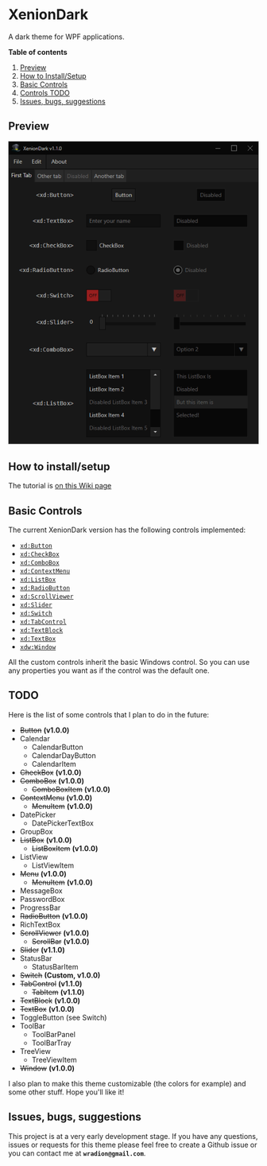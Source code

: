 # XenionDark
A dark theme for WPF applications.

**Table of contents**
1. [Preview](#preview)
2. [How to Install/Setup](#how-to-installsetup)
3. [Basic Controls](#basic-controls)
4. [Controls TODO](#controls-todo)
5. [Issues, bugs, suggestions](#issues-bugs-suggestions)

## Preview

![Preview](Wiki/XenionDark_v1.1.0_Preview.gif)

## How to install/setup

The tutorial is [on this Wiki page](https://github.com/wRadion/XenionDark/wiki/How-to-Install-Setup)

## Basic Controls

The current XenionDark version has the following controls implemented:
- [`xd:Button`](https://github.com/wRadion/XenionDark/wiki/Controls:-Button)
- [`xd:CheckBox`](https://github.com/wRadion/XenionDark/wiki/Controls:-CheckBox)
- [`xd:ComboBox`](https://github.com/wRadion/XenionDark/wiki/Controls:-ComboBox)
- [`xd:ContextMenu`](https://github.com/wRadion/XenionDark/wiki/Controls:-ContextMenu)
- [`xd:ListBox`](https://github.com/wRadion/XenionDark/wiki/Controls:-ListBox)
- [`xd:RadioButton`](https://github.com/wRadion/XenionDark/wiki/Controls:-RadioButton)
- [`xd:ScrollViewer`](https://github.com/wRadion/XenionDark/wiki/Controls:-ScrollViewer)
- [`xd:Slider`](https://github.com/wRadion/XenionDark/wiki/Controls:-Slider)
- [`xd:Switch`](https://github.com/wRadion/XenionDark/wiki/Controls:-Switch)
- [`xd:TabControl`](https://github.com/wRadion/XenionDark/wiki/Controls:-TabControl)
- [`xd:TextBlock`](https://github.com/wRadion/XenionDark/wiki/Controls:-TextBlock)
- [`xd:TextBox`](https://github.com/wRadion/XenionDark/wiki/Controls:-TextBox)
- [`xdw:Window`](https://github.com/wRadion/XenionDark/wiki/Windows:-Window)

All the custom controls inherit the basic Windows control. So you can
use any properties you want as if the control was the default one.

## TODO

Here is the list of some controls that I plan to do in the future:

- ~~Button~~ **(v1.0.0)**
- Calendar
    - CalendarButton
    - CalendarDayButton
    - CalendarItem
- ~~CheckBox~~ **(v1.0.0)**
- ~~ComboBox~~ **(v1.0.0)**
  - ~~ComboBoxItem~~ **(v1.0.0)**
- ~~ContextMenu~~ **(v1.0.0)**
  - ~~MenuItem~~ **(v1.0.0)**
- DatePicker
  - DatePickerTextBox
- GroupBox
- ~~ListBox~~ **(v1.0.0)**
  - ~~ListBoxItem~~ **(v1.0.0)**
- ListView
  - ListViewItem
- ~~Menu~~ **(v1.0.0)**
  - ~~MenuItem~~ **(v1.0.0)**
- MessageBox
- PasswordBox
- ProgressBar
- ~~RadioButton~~ **(v1.0.0)**
- RichTextBox
- ~~ScrollViewer~~ **(v1.0.0)**
  - ~~ScrollBar~~ **(v1.0.0)**
- ~~Slider~~ **(v1.1.0)**
- StatusBar
  - StatusBarItem
- ~~Switch~~ **(Custom, v1.0.0)**
- ~~TabControl~~ **(v1.1.0)**
  - ~~TabItem~~ **(v1.1.0)**
- ~~TextBlock~~ **(v1.0.0)**
- ~~TextBox~~ **(v1.0.0)**
- ToggleButton (see Switch)
- ToolBar
  - ToolBarPanel
  - ToolBarTray
- TreeView
  - TreeViewItem
- ~~Window~~ **(v1.0.0)**

I also plan to make this theme customizable (the colors for example)
and some other stuff. Hope you'll like it!

## Issues, bugs, suggestions

This project is at a very early development stage. If you have any questions, issues
or requests for this theme please feel free to create a Github issue or you
can contact me at **`wradion@gmail.com`**.
